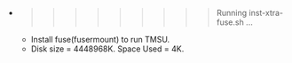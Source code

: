 * >>>>>>>>> Running inst-xtra-fuse.sh ...
  * Install fuse(fusermount) to run TMSU.
  * Disk size = 4448968K. Space Used = 4K.
